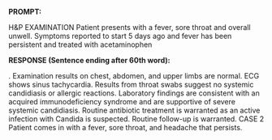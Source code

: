**PROMPT:**

H&P EXAMINATION Patient presents with a fever, sore throat and overall unwell. Symptoms reported to start 5 days ago and fever has been persistent and treated with acetaminophen

**RESPONSE (Sentence ending after 60th word):**

. Examination results on chest, abdomen, and upper limbs are normal. ECG shows sinus tachycardia. Results from throat swabs suggest no systemic candidiasis or allergic reactions. Laboratory findings are consistent with an acquired immunodeficiency syndrome and are supportive of severe systemic candidiasis. Routine antibiotic treatment is warranted as an active infection with Candida is suspected. Routine follow-up is warranted. CASE 2 Patient comes in with a fever, sore throat, and headache that persists. 